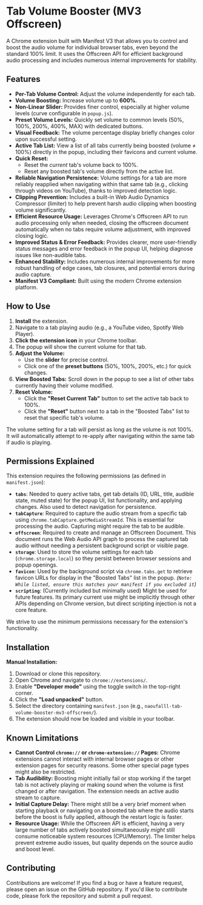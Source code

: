 # Tab Volume Booster (MV3 Offscreen)

A Chrome extension built with Manifest V3 that allows you to control and boost the audio volume for individual browser tabs, even beyond the standard 100% limit. It uses the Offscreen API for efficient background audio processing and includes numerous internal improvements for stability.

## Features

*   **Per-Tab Volume Control:** Adjust the volume independently for each tab.
*   **Volume Boosting:** Increase volume up to **600%**.
*   **Non-Linear Slider:** Provides finer control, especially at higher volume levels (curve configurable in `popup.js`).
*   **Preset Volume Levels:** Quickly set volume to common levels (50%, 100%, 200%, 400%, MAX) with dedicated buttons.
*   **Visual Feedback:** The volume percentage display briefly changes color upon successful setting.
*   **Active Tab List:** View a list of all tabs currently being boosted (volume ≠ 100%) directly in the popup, including their favicons and current volume.
*   **Quick Reset:**
    *   Reset the *current* tab's volume back to 100%.
    *   Reset any boosted tab's volume directly from the active list.
*   **Reliable Navigation Persistence:** Volume settings for a tab are more reliably reapplied when navigating within that same tab (e.g., clicking through videos on YouTube), thanks to improved detection logic.
*   **Clipping Prevention:** Includes a built-in Web Audio Dynamics Compressor (limiter) to help prevent harsh audio clipping when boosting volume significantly.
*   **Efficient Resource Usage:** Leverages Chrome's Offscreen API to run audio processing only when needed, closing the offscreen document automatically when no tabs require volume adjustment, with improved closing logic.
*   **Improved Status & Error Feedback:** Provides clearer, more user-friendly status messages and error feedback in the popup UI, helping diagnose issues like non-audible tabs.
*   **Enhanced Stability:** Includes numerous internal improvements for more robust handling of edge cases, tab closures, and potential errors during audio capture.
*   **Manifest V3 Compliant:** Built using the modern Chrome extension platform.


## How to Use

1.  **Install** the extension.
2.  Navigate to a tab playing audio (e.g., a YouTube video, Spotify Web Player).
3.  **Click the extension icon** in your Chrome toolbar.
4.  The popup will show the current volume for that tab.
5.  **Adjust the Volume:**
    *   Use the **slider** for precise control.
    *   Click one of the **preset buttons** (50%, 100%, 200%, etc.) for quick changes.
6.  **View Boosted Tabs:** Scroll down in the popup to see a list of other tabs currently having their volume modified.
7.  **Reset Volume:**
    *   Click the **"Reset Current Tab"** button to set the active tab back to 100%.
    *   Click the **"Reset"** button next to a tab in the "Boosted Tabs" list to reset that specific tab's volume.

The volume setting for a tab will persist as long as the volume is not 100%. It will automatically attempt to re-apply after navigating within the same tab if audio is playing.

## Permissions Explained

This extension requires the following permissions (as defined in `manifest.json`):

*   **`tabs`**: Needed to query active tabs, get tab details (ID, URL, title, audible state, muted state) for the popup UI, list functionality, and applying changes. Also used to detect navigation for persistence.
*   **`tabCapture`**: Required to capture the audio stream from a specific tab using `chrome.tabCapture.getMediaStreamId`. This is essential for processing the audio. Capturing might require the tab to be audible.
*   **`offscreen`**: Required to create and manage an Offscreen Document. This document runs the Web Audio API graph to process the captured tab audio without needing a persistent background script or visible page.
*   **`storage`**: Used to store the volume settings for each tab (`chrome.storage.local`) so they persist between browser sessions and popup openings.
*   **`favicon`**: Used by the background script via `chrome.tabs.get` to retrieve favicon URLs for display in the "Boosted Tabs" list in the popup. *(`Note: While listed, ensure this matches your manifest if you excluded it`)*
*   **`scripting`**: (Currently included but minimally used) Might be used for future features. Its primary current use might be implicitly through other APIs depending on Chrome version, but direct scripting injection is not a core feature.

We strive to use the minimum permissions necessary for the extension's functionality.

## Installation

**Manual Installation:**

1.  Download or clone this repository.
2.  Open Chrome and navigate to `chrome://extensions/`.
3.  Enable **"Developer mode"** using the toggle switch in the top-right corner.
4.  Click the **"Load unpacked"** button.
5.  Select the directory containing `manifest.json` (e.g., `naoufalll-tab-volume-booster-mv3-offscreen/`).
6.  The extension should now be loaded and visible in your toolbar.

## Known Limitations

*   **Cannot Control `chrome://` or `chrome-extension://` Pages:** Chrome extensions cannot interact with internal browser pages or other extension pages for security reasons. Some other special page types might also be restricted.
*   **Tab Audibility:** Boosting might initially fail or stop working if the target tab is not actively playing or making sound when the volume is first changed or after navigation. The extension needs an active audio stream to capture.
*   **Initial Capture Delay:** There might still be a very brief moment when starting playback or navigating on a boosted tab where the audio starts before the boost is fully applied, although the restart logic is faster.
*   **Resource Usage:** While the Offscreen API is efficient, having a very large number of tabs actively boosted simultaneously *might* still consume noticeable system resources (CPU/Memory). The limiter helps prevent extreme audio issues, but quality depends on the source audio and boost level.

## Contributing

Contributions are welcome! If you find a bug or have a feature request, please open an issue on the GitHub repository. If you'd like to contribute code, please fork the repository and submit a pull request.
